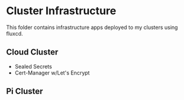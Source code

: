# Cluster Infrastructure
This folder contains infrastructure apps deployed to my clusters using fluxcd.

## Cloud Cluster
- Sealed Secrets
- Cert-Manager w/Let's Encrypt

## Pi Cluster